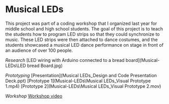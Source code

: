 # Musical LEDs

This project was part of a coding workshop that I organized last year for middle school and high school students. The goal of this project is to teach the students how to program LED strips so that they could synchronize to music. These LED strips were then attached to dance costumes, and the students showcased a musical LED dance performance on stage in front of an audience of over 100 people.
  
*Research*
[LED wiring with Arduino connected to a bread board](Musical-LEDs\LED bread Board.jpg)

*Prototyping*
[Presentation](Musical LEDs_Design and Code Presentation Deck.ppt)
[Prototype 1](Musical-LEDs\Musical LEDs_Visual Prototype 1.mp4)
[Prototype 2](Musical-LEDs\Musical LEDs_Visual Prototype 2.mov)

*Workshop*
[Workshop video](https://youtu.be/rfhRKKA4tng)

